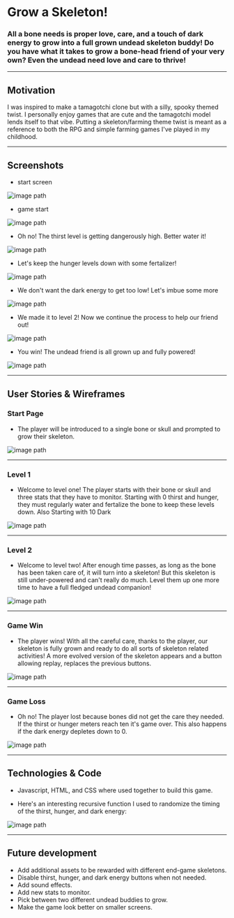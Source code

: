 # Grow a Skeleton!

### All a bone needs is proper love, care, and a touch of dark energy to grow into a full grown undead skeleton buddy! Do you have what it takes to grow a bone-head friend of your very own? Even the undead need love and care to thrive!

---

## Motivation

I was inspired to make a tamagotchi clone but with a silly, spooky themed twist. I personally enjoy games that are cute and the tamagotchi model lends itself to that vibe. Putting a skeleton/farming theme twist is meant as a reference to both the RPG and simple farming games I've played in my childhood.

---

## Screenshots 

- start screen

![image path](./assets/grow-a-skeleton-screenshots/screen-shot1.png)

- game start

![image path](./assets/grow-a-skeleton-screenshots/screen-shot3.png)

- Oh no! The thirst level is getting dangerously high. Better water it!

![image path](./assets/grow-a-skeleton-screenshots/screen-shot2.png)

- Let's keep the hunger levels down with some fertalizer!

![image path](./assets/grow-a-skeleton-screenshots/screen-shot4.png)

- We don't want the dark energy to get too low! Let's imbue some more

![image path](./assets/grow-a-skeleton-screenshots/screen-shot5.png)

- We made it to level 2! Now we continue the process to help our friend out!

![image path](./assets/grow-a-skeleton-screenshots/level2-screenshots.png)

- You win! The undead friend is all grown up and fully powered!

![image path](./assets/grow-a-skeleton-screenshots/screen-shot10.png)

---

## User Stories & Wireframes

### Start Page

- The player will be introduced to a single bone or skull and prompted to grow their skeleton.

![image path](./assets/grow-a-skeleton-startPage-conceptArt.png)


---
### Level 1

- Welcome to level one! The player starts with their bone or skull and three stats that they have to monitor. Starting with 0 thirst and hunger, they must regularly water and fertalize the bone to keep these levels down. Also Starting with 10 Dark 

![image path](./assets/GaS-level1.png)


---
### Level 2

- Welcome to level two! After enough time passes, as long as the bone has been taken care of, it will turn into a skeleton! But this skeleton is still under-powered and can't really do much. Level them up one more time to have a full fledged undead companion!

![image path](./assets/GaS-level2.png)

---
### Game Win

- The player wins! With all the careful care, thanks to the player, our skeleton is fully grown and ready to do all sorts of skeleton related activities! A more evolved version of the skeleton appears and a button allowing replay, replaces the previous buttons.

![image path](./assets/GaS-win.png)

---
### Game Loss

- Oh no! The player lost because bones did not get the care they needed. If the thirst or hunger meters reach ten it's game over. This also happens if the dark energy depletes down to 0.

![image path](./assets/GaS-loss.png)

--- 

## Technologies & Code 

- Javascript, HTML, and CSS where used together to build this game.

- Here's an interesting recursive function I used to randomize the timing of the thirst, hunger, and dark energy:

![image path](./assets/grow-a-skeleton-screenshots/code-screenshot.png)

---

## Future development

- Add additional assets to be rewarded with different end-game skeletons.
- Disable thirst, hunger, and dark energy buttons when not needed.
- Add sound effects.
- Add new stats to monitor. 
- Pick between two different undead buddies to grow.
- Make the game look better on smaller screens.



